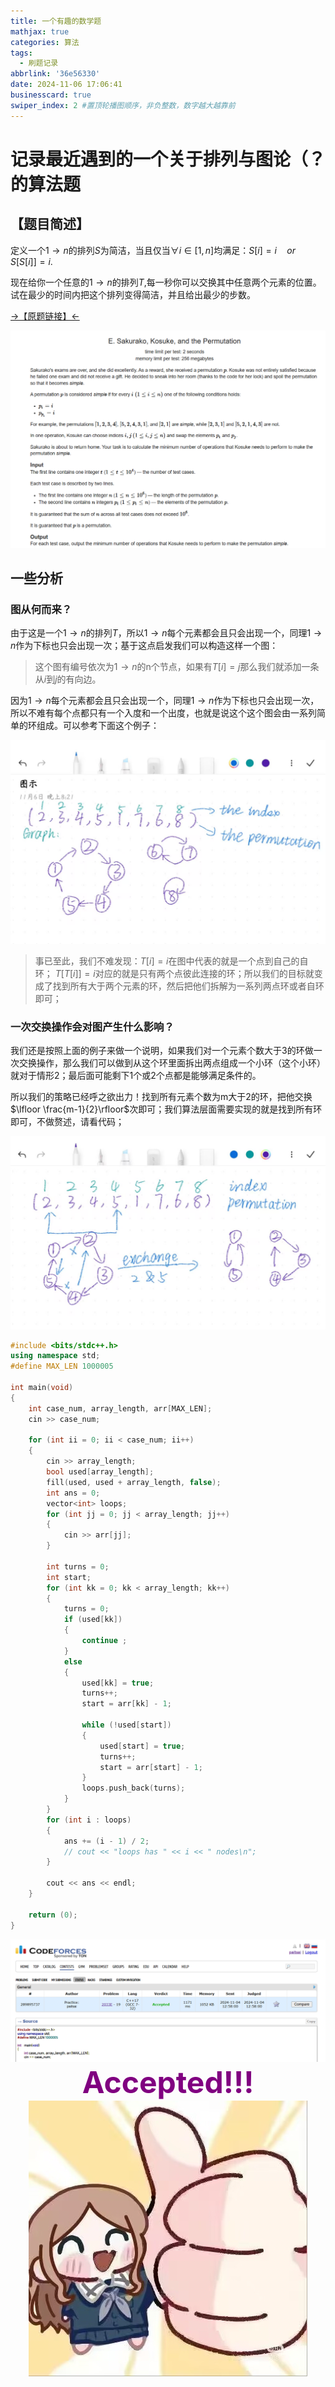 ```yaml
---
title: 一个有趣的数学题
mathjax: true
categories: 算法
tags:
  - 刷题记录
abbrlink: '36e56330'
date: 2024-11-06 17:06:41
businesscard: true
swiper_index: 2 #置顶轮播图顺序，非负整数，数字越大越靠前
---
```




# 记录最近遇到的一个关于排列与图论（？的算法题

## 【题目简述】

定义一个$1\to n$的排列$S$为简洁，当且仅当$\forall i \in [1,n]$均满足：$S[i] =i\quad or \quad S[S[i]]=i.$

现在给你一个任意的$1\to n$的排列$T$,每一秒你可以交换其中任意两个元素的位置。试在最少的时间内把这个排列变得简洁，并且给出最少的步数。


[->【原题链接】<- ](https://codeforces.com/contest/2033/problem/E)


<center>
<img src="/pics/cfper.png">
</center>

## 一些分析

### 图从何而来？

由于这是一个$1\to n$的排列$T$，所以$1\to n$每个元素都会且只会出现一个，同理$1\to n$作为下标也只会出现一次；基于这点启发我们可以构造这样一个图：

> 这个图有编号依次为$1\to n$的n个节点，如果有$T[i]=j$那么我们就添加一条从$i$到$j$的有向边。

因为$1\to n$每个元素都会且只会出现一个，同理$1\to n$作为下标也只会出现一次，所以不难有每个点都只有一个入度和一个出度，也就是说这个这个图会由一系列简单的环组成。可以参考下面这个例子：


<center>
<img src="/pics/figure1.jpg">
</center>

> 事已至此，我们不难发现：$T[i]=i$在图中代表的就是一个点到自己的自环；
$T[T[i]]=i$对应的就是只有两个点彼此连接的环；所以我们的目标就变成了找到所有大于两个元素的环，然后把他们拆解为一系列两点环或者自环即可；


### 一次交换操作会对图产生什么影响？

我们还是按照上面的例子来做一个说明，如果我们对一个元素个数大于3的环做一次交换操作，那么我们可以做到从这个环里面拆出两点组成一个小环（这个小环）就对于情形2；最后面可能剩下1个或2个点都是能够满足条件的。

所以我们的策略已经呼之欲出力！找到所有元素个数为m大于2的环，把他交换$\lfloor \frac{m-1}{2}\rfloor$次即可；我们算法层面需要实现的就是找到所有环即可，不做赘述，请看代码；

<center>
<img src="/pics/figure2.jpg">
</center>

```cpp
#include <bits/stdc++.h>
using namespace	std;
#define MAX_LEN 1000005
 
int	main(void)
{
	int case_num, array_length, arr[MAX_LEN];
	cin >> case_num;
 
	for (int ii = 0; ii < case_num; ii++)
	{
		cin >> array_length;
		bool used[array_length];
		fill(used, used + array_length, false);
		int ans = 0;
		vector<int> loops;
		for (int jj = 0; jj < array_length; jj++)
		{
			cin >> arr[jj];
		}
 
		int turns = 0;
		int start;
		for (int kk = 0; kk < array_length; kk++)
		{
			turns = 0;
			if (used[kk])
			{
				continue ;
			}
			else
			{
				used[kk] = true;
				turns++;
				start = arr[kk] - 1;
 
				while (!used[start])
				{
					used[start] = true;
					turns++;
					start = arr[start] - 1;
				}
				loops.push_back(turns);
			}
		}
		for (int i : loops)
		{
			ans += (i - 1) / 2;
			// cout << "loops has " << i << " nodes\n";
		}
 
		cout << ans << endl;
	}
 
	return (0);
}
```

<center>
<img src="/pics/pass1.png">
</center>

<div style="font-size: 48px; font-weight: bold; color: purple; text-align: center;">
    Accepted!!!
</div>

<center>
<img src="/pics/soyo.jpg">
</center>
